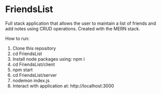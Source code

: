 # FriendsList

Full stack application that allows the user to maintain a list of friends and add notes using CRUD operations. Created with the MERN stack.

How to run:
1. Clone this repository
2. cd FriendsList 
3. Install node packages using: npm i
4. cd FriendsList/client
5. npm start
6. cd FriendsList/server
7. nodemon index.js
8. Interact with application at: http://localhost:3000
